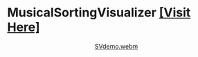 # MusicalSortingVisualizer <a href="https://musical-sorting-visualizer.vercel.app/" target="blank">[Visit Here]</a>
<div id="header" align="center">
  
  [SVdemo.webm](https://github.com/ShreyaDhiman24/SortingVisualizer/assets/98320971/9ace0828-b458-4ff1-a53f-e32b9c34edc2)

</div>
